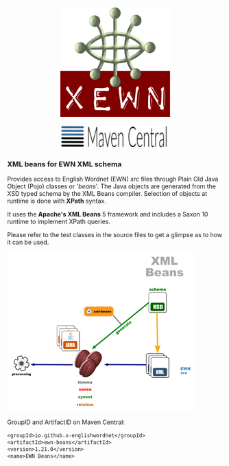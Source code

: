 <p align="center">
<img width="256" height="256" src="images/xewn2.png">
</p>
<p align="center">
<img width="256" src="images/mavencentral.png">
</p>

### XML beans for EWN XML schema


Provides access to English Wordnet (EWN) *src* files through Plain Old Java Object (Pojo) classes or '*beans*'. The Java objects are generated from the XSD typed schema by the XML Beans compiler. Selection of objects at runtime is done with **XPath** syntax.

It uses the **Apache's XML Beans** 5 framework and includes a Saxon 10 runtime to implement XPath queries.

Please refer to the test classes in the source files to get a glimpse as to how it can be used.

![ ](images/dataflow3.png  "XML beans")

GroupID and ArtifactID on Maven Central:

	<groupId>io.github.x-englishwordnet</groupId>
	<artifactId>ewn-beans</artifactId>
	<version>1.21.0</version>
	<name>EWN Beans</name>
	